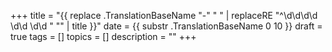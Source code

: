 +++
title = "{{ replace .TranslationBaseName "-" " " | replaceRE "^\\d\\d\\d\\d \\d\\d \\d\\d " "" | title }}"
date = {{ substr .TranslationBaseName 0 10 }}
draft = true
tags = []
topics = []
description = ""
+++